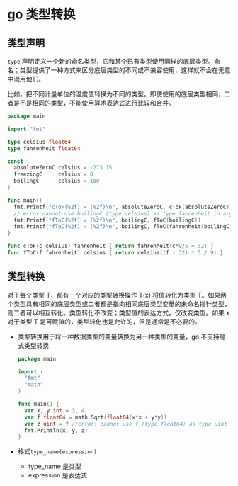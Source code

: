 # go 类型转换

## 类型声明

`type` 声明定义一个新的命名类型，它和某个已有类型使用同样的底层类型。命名；类型提供了一种方式来区分底层类型的不同或不兼容使用，这样就不会在无意中混用他们。

比如，把不同计量单位的温度值转换为不同的类型。即使使用的底层类型相同，二者是不是相同的类型，不能使用算术表达式进行比较和合并。

```go
package main

import "fmt"

type celsius float64
type fahrenheit float64

const (
  absoluteZeroC celsius = -273.15
  freezingC     celsius = 0
  boilingC      celsius = 100
)

func main() {
  fmt.Printf("cToF(%2f) = (%2f)\n", absoluteZeroC, cToF(absoluteZeroC))
  // error:cannot use boilingC (type celsius) as type fahrenheit in argument to fToC
  fmt.Printf("fToC(%2f) = (%2f)\n", boilingC, fToC(boilingC))
  fmt.Printf("fToC(%2f) = (%2f)\n", boilingC, fToC(fahrenheit(boilingC)))
}

func cToF(c celsius) fahrenheit { return fahrenheit(c*9/5 + 32) }
func fToC(f fahrenheit) celsius { return celsius((f - 32) * 5 / 9) }
```

## 类型转换

对于每个类型 T，都有一个对应的类型转换操作 T(x) 将值转化为类型 T。如果两个类型具有相同的底层类型或二者都是指向相同底层类型变量的未命名指针类型，则二者可以相互转化。类型转化不改变；类型值的表达方式，仅改变类型。如果 x 对于类型 T 是可赋值的，类型转化也是允许的，但是通常是不必要的。

- 类型转换用于将一种数据类型的变量转换为另一种类型的变量，go 不支持隐式类型转换

  ```go
  package main

  import (
    "fmt"
    "math"
  )

  func main() {
    var x, y int = 3, 4
    var f float64 = math.Sqrt(float64(x*x + y*y))
    var z uint = f //error: cannot use f (type float64) as type uint in assignment
    fmt.Println(x, y, z)
  }
  ```

- 格式`type_name(expression)`
  - type_name 是类型
  - expression 是表达式
